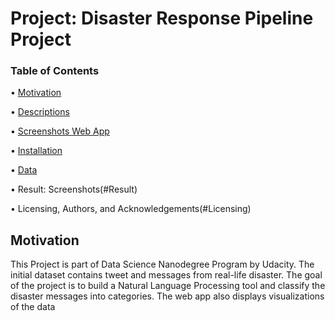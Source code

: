 # Project:  Disaster Response Pipeline Project

### Table of Contents
•	[Motivation](#Motivation)

•	[Descriptions](#Description) 

•	[Screenshots Web App](#Secreenshots)

•	[Installation](#Installation)

•	[Data](#Data)

•	Result: Screenshots(#Result)

•	Licensing, Authors, and Acknowledgements(#Licensing)

## Motivation <a name="Motivation"></a>

This Project is part of Data Science Nanodegree Program by Udacity. The initial dataset contains tweet and messages from real-life disaster. The goal of the project is to build a Natural Language Processing tool and classify the disaster messages into categories. The web app also displays visualizations of the data



